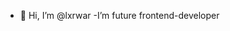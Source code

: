 - 👋 Hi, I’m @lxrwar
-I’m future frontend-developer

<!---
lxrwar/lxrwar is a ✨ special ✨ repository because its `README.md` (this file) appears on your GitHub profile.
You can click the Preview link to take a look at your changes.
--->
